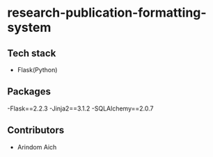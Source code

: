 # research-publication-formatting-system
## Tech stack
- Flask(Python)
## Packages
-Flask==2.2.3
-Jinja2==3.1.2
-SQLAlchemy==2.0.7

## Contributors
- Arindom Aich
